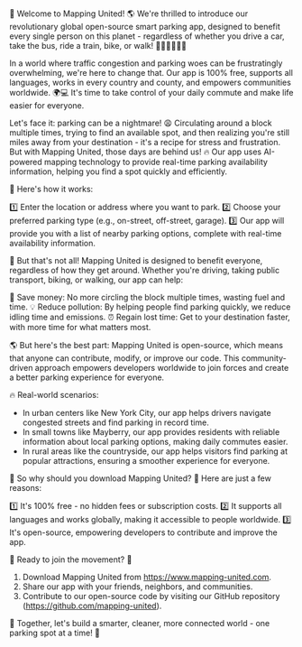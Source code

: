 🎉 Welcome to Mapping United! 🌎 We're thrilled to introduce our revolutionary global open-source smart parking app, designed to benefit every single person on this planet - regardless of whether you drive a car, take the bus, ride a train, bike, or walk! 🚗🚌🏃‍♀️🚴‍♂️

In a world where traffic congestion and parking woes can be frustratingly overwhelming, we're here to change that. Our app is 100% free, supports all languages, works in every country and county, and empowers communities worldwide. 🌍💻 It's time to take control of your daily commute and make life easier for everyone.

Let's face it: parking can be a nightmare! 😩 Circulating around a block multiple times, trying to find an available spot, and then realizing you're still miles away from your destination - it's a recipe for stress and frustration. But with Mapping United, those days are behind us! 🔥 Our app uses AI-powered mapping technology to provide real-time parking availability information, helping you find a spot quickly and efficiently.

🤯 Here's how it works:

1️⃣ Enter the location or address where you want to park.
2️⃣ Choose your preferred parking type (e.g., on-street, off-street, garage).
3️⃣ Our app will provide you with a list of nearby parking options, complete with real-time availability information.

🌟 But that's not all! Mapping United is designed to benefit everyone, regardless of how they get around. Whether you're driving, taking public transport, biking, or walking, our app can help:

💸 Save money: No more circling the block multiple times, wasting fuel and time.
💡 Reduce pollution: By helping people find parking quickly, we reduce idling time and emissions.
⏰ Regain lost time: Get to your destination faster, with more time for what matters most.

🌎 But here's the best part: Mapping United is open-source, which means that anyone can contribute, modify, or improve our code. This community-driven approach empowers developers worldwide to join forces and create a better parking experience for everyone.

🔥 Real-world scenarios:

* In urban centers like New York City, our app helps drivers navigate congested streets and find parking in record time.
* In small towns like Mayberry, our app provides residents with reliable information about local parking options, making daily commutes easier.
* In rural areas like the countryside, our app helps visitors find parking at popular attractions, ensuring a smoother experience for everyone.

🌟 So why should you download Mapping United? 🤔 Here are just a few reasons:

1️⃣ It's 100% free - no hidden fees or subscription costs.
2️⃣ It supports all languages and works globally, making it accessible to people worldwide.
3️⃣ It's open-source, empowering developers to contribute and improve the app.

🌟 Ready to join the movement? 🎉

1. Download Mapping United from https://www.mapping-united.com.
2. Share our app with your friends, neighbors, and communities.
3. Contribute to our open-source code by visiting our GitHub repository (https://github.com/mapping-united).

🌟 Together, let's build a smarter, cleaner, more connected world - one parking spot at a time! 🚀